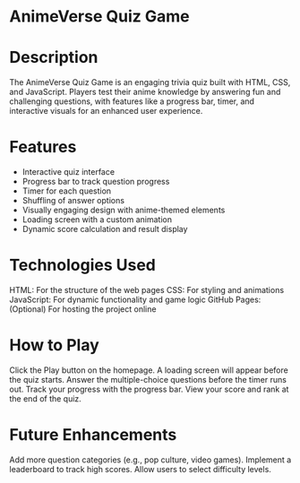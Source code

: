 # AnimeVerse Quiz Game
# Description
The AnimeVerse Quiz Game is an engaging trivia quiz built with HTML, CSS, and JavaScript. Players test their anime knowledge by answering fun and challenging questions, with features like a progress bar, timer, and interactive visuals for an enhanced user experience.
# Features
- Interactive quiz interface
- Progress bar to track question progress
- Timer for each question
- Shuffling of answer options
- Visually engaging design with anime-themed elements
- Loading screen with a custom animation
- Dynamic score calculation and result display
# Technologies Used
HTML: For the structure of the web pages
CSS: For styling and animations
JavaScript: For dynamic functionality and game logic
GitHub Pages: (Optional) For hosting the project online
# How to Play
Click the Play button on the homepage.
A loading screen will appear before the quiz starts.
Answer the multiple-choice questions before the timer runs out.
Track your progress with the progress bar.
View your score and rank at the end of the quiz.
# Future Enhancements
Add more question categories (e.g., pop culture, video games).
Implement a leaderboard to track high scores.
Allow users to select difficulty levels.
